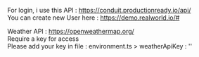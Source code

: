 


For login, i use this API : https://conduit.productionready.io/api/
\
You can create new User here : https://demo.realworld.io/#

Weather API : https://openweathermap.org/
\
Require a key for access
\
Please add your key in file : environment.ts  >  weatherApiKey : ''


